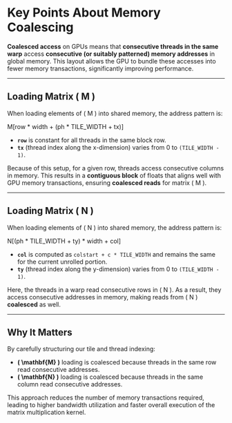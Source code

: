# Key Points About Memory Coalescing

**Coalesced access** on GPUs means that **consecutive threads in the same warp** access **consecutive (or suitably patterned) memory addresses** in global memory. This layout allows the GPU to bundle these accesses into fewer memory transactions, significantly improving performance.

---

## Loading Matrix \( M \)

When loading elements of \( M \) into shared memory, the address pattern is:

M[row * width + (ph * TILE_WIDTH + tx)]


- **`row`** is constant for all threads in the same block row.
- **`tx`** (thread index along the x-dimension) varies from 0 to `(TILE_WIDTH - 1)`.

Because of this setup, for a given row, threads access consecutive columns in memory. This results in a **contiguous block** of floats that aligns well with GPU memory transactions, ensuring **coalesced reads** for matrix \( M \).

---

## Loading Matrix \( N \)

When loading elements of \( N \) into shared memory, the address pattern is:

N[(ph * TILE_WIDTH + ty) * width + col]


- **`col`** is computed as `colstart + c * TILE_WIDTH` and remains the same for the current unrolled portion.
- **`ty`** (thread index along the y-dimension) varies from 0 to `(TILE_WIDTH - 1)`.

Here, the threads in a warp read consecutive rows in \( N \). As a result, they access consecutive addresses in memory, making reads from \( N \) **coalesced** as well.

---

## Why It Matters

By carefully structuring our tile and thread indexing:

- **\( \mathbf{M} \)** loading is coalesced because threads in the same row read consecutive addresses.
- **\( \mathbf{N} \)** loading is coalesced because threads in the same column read consecutive addresses.

This approach reduces the number of memory transactions required, leading to higher bandwidth utilization and faster overall execution of the matrix multiplication kernel.
